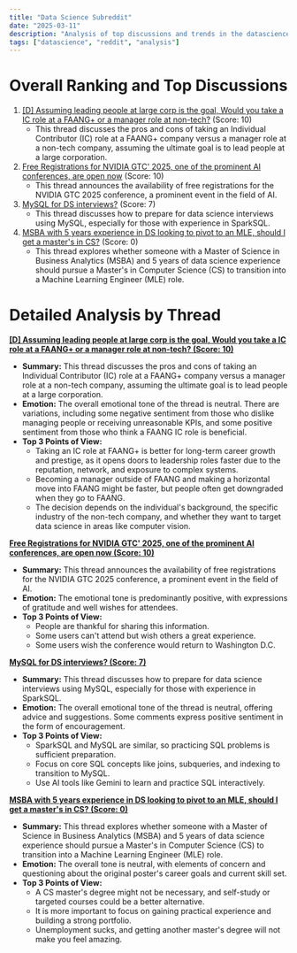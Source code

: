 ```yaml
---
title: "Data Science Subreddit"
date: "2025-03-11"
description: "Analysis of top discussions and trends in the datascience subreddit"
tags: ["datascience", "reddit", "analysis"]
---
```


# Overall Ranking and Top Discussions
1.  [[D] Assuming leading people at large corp is the goal, Would you take a IC role at a FAANG+ or a manager role at non-tech?](https://www.reddit.com/r/datascience/comments/1j8cdul/assuming_leading_people_at_large_corp_is_the_goal/) (Score: 10)
    * This thread discusses the pros and cons of taking an Individual Contributor (IC) role at a FAANG+ company versus a manager role at a non-tech company, assuming the ultimate goal is to lead people at a large corporation.
2.  [Free Registrations for NVIDIA GTC' 2025, one of the prominent AI conferences, are open now](https://www.reddit.com/r/datascience/comments/1j8kofx/free_registrations_for_nvidia_gtc_2025_one_of_the/) (Score: 10)
    * This thread announces the availability of free registrations for the NVIDIA GTC 2025 conference, a prominent event in the field of AI.
3.  [MySQL for DS interviews?](https://www.reddit.com/r/datascience/comments/1j8g4w9/mysql_for_ds_interviews/) (Score: 7)
    * This thread discusses how to prepare for data science interviews using MySQL, especially for those with experience in SparkSQL.
4.  [MSBA with 5 years experience in DS looking to pivot to an MLE, should I get a master's in CS?](https://www.reddit.com/r/datascience/comments/1j8iqpw/msba_with_5_years_experience_in_ds_looking_to/) (Score: 0)
    * This thread explores whether someone with a Master of Science in Business Analytics (MSBA) and 5 years of data science experience should pursue a Master's in Computer Science (CS) to transition into a Machine Learning Engineer (MLE) role.

# Detailed Analysis by Thread
**[[D] Assuming leading people at large corp is the goal, Would you take a IC role at a FAANG+ or a manager role at non-tech? (Score: 10)](https://www.reddit.com/r/datascience/comments/1j8cdul/assuming_leading_people_at_large_corp_is_the_goal/)**
*   **Summary:** This thread discusses the pros and cons of taking an Individual Contributor (IC) role at a FAANG+ company versus a manager role at a non-tech company, assuming the ultimate goal is to lead people at a large corporation.
*   **Emotion:** The overall emotional tone of the thread is neutral. There are variations, including some negative sentiment from those who dislike managing people or receiving unreasonable KPIs, and some positive sentiment from those who think a FAANG IC role is beneficial.
*   **Top 3 Points of View:**
    *   Taking an IC role at FAANG+ is better for long-term career growth and prestige, as it opens doors to leadership roles faster due to the reputation, network, and exposure to complex systems.
    *   Becoming a manager outside of FAANG and making a horizontal move into FAANG might be faster, but people often get downgraded when they go to FAANG.
    *   The decision depends on the individual's background, the specific industry of the non-tech company, and whether they want to target data science in areas like computer vision.

**[Free Registrations for NVIDIA GTC' 2025, one of the prominent AI conferences, are open now (Score: 10)](https://www.reddit.com/r/datascience/comments/1j8kofx/free_registrations_for_nvidia_gtc_2025_one_of_the/)**
*   **Summary:** This thread announces the availability of free registrations for the NVIDIA GTC 2025 conference, a prominent event in the field of AI.
*   **Emotion:** The emotional tone is predominantly positive, with expressions of gratitude and well wishes for attendees.
*   **Top 3 Points of View:**
    *   People are thankful for sharing this information.
    *   Some users can't attend but wish others a great experience.
    *   Some users wish the conference would return to Washington D.C.

**[MySQL for DS interviews? (Score: 7)](https://www.reddit.com/r/datascience/comments/1j8g4w9/mysql_for_ds_interviews/)**
*   **Summary:** This thread discusses how to prepare for data science interviews using MySQL, especially for those with experience in SparkSQL.
*   **Emotion:** The overall emotional tone of the thread is neutral, offering advice and suggestions. Some comments express positive sentiment in the form of encouragement.
*   **Top 3 Points of View:**
    *   SparkSQL and MySQL are similar, so practicing SQL problems is sufficient preparation.
    *   Focus on core SQL concepts like joins, subqueries, and indexing to transition to MySQL.
    *   Use AI tools like Gemini to learn and practice SQL interactively.

**[MSBA with 5 years experience in DS looking to pivot to an MLE, should I get a master's in CS? (Score: 0)](https://www.reddit.com/r/datascience/comments/1j8iqpw/msba_with_5_years_experience_in_ds_looking_to/)**
*   **Summary:** This thread explores whether someone with a Master of Science in Business Analytics (MSBA) and 5 years of data science experience should pursue a Master's in Computer Science (CS) to transition into a Machine Learning Engineer (MLE) role.
*   **Emotion:** The overall tone is neutral, with elements of concern and questioning about the original poster's career goals and current skill set.
*   **Top 3 Points of View:**
    *   A CS master's degree might not be necessary, and self-study or targeted courses could be a better alternative.
    *   It is more important to focus on gaining practical experience and building a strong portfolio.
    *   Unemployment sucks, and getting another master's degree will not make you feel amazing.
